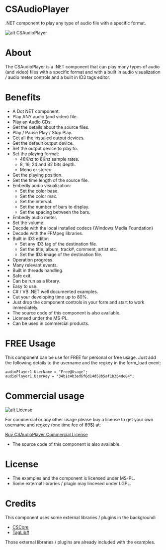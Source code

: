 # CSAudioPlayer
.NET component to play any type of audio file with a specific format.

![alt CSAudioPlayer](https://www.microncode.com/developers/cs-audio-player/images/cs-audio-player.png "CSAudioPlayer")

# About
The CSAudioPlayer is a .NET component that can play many types of audio (and video) files with a specific format and with a built in audio visualization / audio meter controls and a built in ID3 tags editor.

# Benefits
- A Dot NET component.
- Play ANY audio (and video) file.
- Play an Audio CDs.
- Get the details about the source files.
- Play / Pause Play / Stop Play.
- Get all the installed output devices.
- Get the default output device.
- Set the output device to play to.
- Set the playing format:
	- 48Khz to 8Khz sample rates.
	- 8, 16, 24 and 32 bits depth.
	- Mono or stereo.
- Get the playing position.
- Get the time length of the source file.
- Embedly audio visualization:
	- Set the color base.
	- Set the color max.
	- Set the interval.
	- Set the number of bars to display.
	- Set the spacing between the bars.
- Embedly audio meter.
- Set the volume.
- Decode with the local installed codecs (Windows Media Foundation)
- Decode with the FFMpeg libraries.
- Built in ID3 editor:
	- Set any ID3 tag of the destination file.
	- Set the title, album, track#, comment, artist etc.
	- Set the ID3 image of the destination file.
- Operation progress.
- Many relevant events.
- Built in threads handling.
- Safe exit.
- Can be run as a library.
- Easy to use.
- C# / VB .NET well documented examples.
- Cut your developing time up to 80%.
- Just drop the component controls in your form and start to work immediately.
- The source code of this component is also available.
- Licensed under the MS-PL.
- Can be used in commercial products.

# FREE Usage
This component can be use for FREE for personal or free usage. Just add the following details to the username and the regkey in the form_load event:

```
audioPlayer1.UserName = "Free@Usage";
audioPlayer1.UserKey = "34b1c4b3ed6f6d14d58b5af1b354de84";
```

# Commercial usage

![alt License](http://www.microncode.com/images/medal128.png "License")

For commercial or any other usage please buy a license to get your own username and regkey (one time fee of 89$) at:

[Buy CSAudioPlayer Commercial License](https://order.shareit.com/cart/add?vendorid=200277377&PRODUCT[300914538]=1)

* The source code of this component is also available.

# License
- The examples and the component is licensed under MS-PL. 
- Some external libraries / plugin may lincesed under LGPL.

# Credits
This component uses some external libraries / plugins in the background:
- [CSCore](https://github.com/filoe/cscore)
- [TagLib#](https://github.com/mono/taglib-sharp)

Those external libraries / plugins are already included with the examples.
